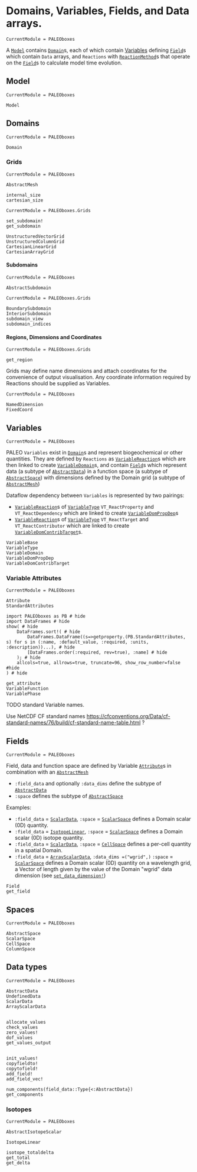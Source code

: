 # Domains, Variables, Fields, and Data arrays.

```@meta
CurrentModule = PALEOboxes
```
A [`Model`](@ref) contains [`Domain`](@ref)s, each of which contain [Variables](@ref) defining [`Field`](@ref)s which contain `Data` arrays, and `Reactions` with [`ReactionMethod`](@ref)s that operate on the [`Field`](@ref)s to calculate model time evolution.

## Model
```@meta
CurrentModule = PALEOboxes
```
```@docs
Model
```

## Domains
```@meta
CurrentModule = PALEOboxes
```
```@docs
Domain
```

### Grids
```@meta
CurrentModule = PALEOboxes
```
```@docs
AbstractMesh

internal_size
cartesian_size
```
```@meta
CurrentModule = PALEOboxes.Grids
```
```@docs
set_subdomain!
get_subdomain

UnstructuredVectorGrid
UnstructuredColumnGrid
CartesianLinearGrid
CartesianArrayGrid
```

#### Subdomains
```@meta
CurrentModule = PALEOboxes
```
```@docs
AbstractSubdomain
```
```@meta
CurrentModule = PALEOboxes.Grids
```
```@docs
BoundarySubdomain
InteriorSubdomain
subdomain_view
subdomain_indices
```

#### Regions, Dimensions and Coordinates
```@meta
CurrentModule = PALEOboxes.Grids
```
```@docs
get_region
```

Grids may define name dimensions and attach coordinates for the convenience of output visualisation. Any coordinate information required by Reactions should be supplied as Variables.
```@meta
CurrentModule = PALEOboxes
```
```@docs
NamedDimension
FixedCoord
```

## Variables

```@meta
CurrentModule = PALEOboxes
```
PALEO `Variables` exist in [`Domain`](@ref)s and represent biogeochemical or other quantities.
They are defined by `Reactions` as [`VariableReaction`](@ref)s which are then linked to create [`VariableDomain`](@ref)s,
and contain [`Field`](@ref)s which represent data (a subtype of [`AbstractData`](@ref)) in a function space (a subtype of [`AbstractSpace`](@ref)) with dimensions defined by the Domain grid (a subtype of [`AbstractMesh`](@ref))

Dataflow dependency between `Variables` is represented by two pairings:
- [`VariableReaction`](@ref)s of [`VariableType`](@ref) `VT_ReactProperty` and `VT_ReactDependency` which are linked to create [`VariableDomPropDep`](@ref)s
- [`VariableReaction`](@ref)s of [`VariableType`](@ref) `VT_ReactTarget` and `VT_ReactContributor` which are linked to create  [`VariableDomContribTarget`](@ref)s.


```@docs
VariableBase
VariableType
VariableDomain
VariableDomPropDep
VariableDomContribTarget
```

### Variable Attributes
```@meta
CurrentModule = PALEOboxes
```
```@docs
Attribute
StandardAttributes
```

```@example
import PALEOboxes as PB # hide
import DataFrames # hide
show( # hide
    DataFrames.sort!( # hide
        DataFrames.DataFrame((s=>getproperty.(PB.StandardAttributes, s) for s in (:name, :default_value, :required, :units, :description))...), # hide
        [DataFrames.order(:required, rev=true), :name] # hide
    ); # hide
    allcols=true, allrows=true, truncate=96, show_row_number=false #hide
) # hide
```

```@docs
get_attribute
VariableFunction
VariablePhase
```

TODO standard Variable names.

Use NetCDF CF standard names <https://cfconventions.org/Data/cf-standard-names/76/build/cf-standard-name-table.html> ?

## Fields
```@meta
CurrentModule = PALEOboxes
```
Field, data and function space are defined by Variable [`Attribute`](@ref)s in combination with an [`AbstractMesh`](@ref)
- `:field_data` and optionally `:data_dims` define the subtype of [`AbstractData`](@ref)
- `:space` defines the subtype of [`AbstractSpace`](@ref)

Examples:
- `:field_data` = [`ScalarData`](@ref), `:space` = [`ScalarSpace`](@ref) defines a Domain scalar (0D) quantity.
- `:field_data` = [`IsotopeLinear`](@ref), `:space` = [`ScalarSpace`](@ref) defines a Domain scalar (0D) isotope quantity.
- `:field_data` = [`ScalarData`](@ref), `:space` = [`CellSpace`](@ref) defines a per-cell quantity in a spatial Domain.
- `:field_data` = [`ArrayScalarData`](@ref), `:data_dims =("wgrid",)` `:space` = [`ScalarSpace`](@ref) defines a Domain scalar (0D) quantity on a wavelength grid, a Vector of length given by the value of the Domain "wgrid" data dimension (see [`set_data_dimension!`](@ref))

```@docs
Field
get_field
```

## Spaces
```@meta
CurrentModule = PALEOboxes
```
```@docs
AbstractSpace
ScalarSpace
CellSpace
ColumnSpace
```

## Data types
```@meta
CurrentModule = PALEOboxes
```
```@docs
AbstractData
UndefinedData
ScalarData
ArrayScalarData


allocate_values
check_values
zero_values!
dof_values
get_values_output


init_values!
copyfieldto!
copytofield!
add_field!
add_field_vec!

num_components(field_data::Type{<:AbstractData})
get_components
```

### Isotopes
```@meta
CurrentModule = PALEOboxes
```
```@docs
AbstractIsotopeScalar

IsotopeLinear

isotope_totaldelta
get_total
get_delta
```






